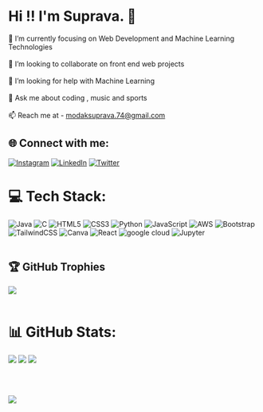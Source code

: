#  Hi !! I'm Suprava. 💫
🌱 I’m currently focusing on Web Development and Machine Learning Technologies<br><br>👯 I’m looking to collaborate on front end web projects<br><br>🤝 I’m looking for help with Machine Learning<br><br>💬 Ask me about coding , music and sports <br><br>📫 Reach me at - modaksuprava.74@gmail.com


## 🌐 Connect with me:
[![Instagram](https://img.shields.io/badge/Instagram-%23E4405F.svg?logo=Instagram&logoColor=white)](https://www.instagram.com/suprava_74/) [![LinkedIn](https://img.shields.io/badge/LinkedIn-%230077B5.svg?logo=linkedin&logoColor=white)](https://www.linkedin.com/in/suprava-modak-7baa18228/) [![Twitter](https://img.shields.io/badge/Twitter-%231DA1F2.svg?logo=Twitter&logoColor=white)](https://x.com/suprava_74) 

# 💻 Tech Stack:
![Java](https://img.shields.io/badge/java-%23ED8B00.svg?style=for-the-badge&logo=Java&logoColor=white) ![C](https://img.shields.io/badge/c-%2300599C.svg?style=for-the-badge&logo=c&logoColor=white) ![HTML5](https://img.shields.io/badge/html5-%23E34F26.svg?style=for-the-badge&logo=html5&logoColor=white) ![CSS3](https://img.shields.io/badge/css3-%231572B6.svg?style=for-the-badge&logo=css3&logoColor=white) ![Python](https://img.shields.io/badge/python-3670A0?style=for-the-badge&logo=python&logoColor=ffdd54) ![JavaScript](https://img.shields.io/badge/javascript-%23323330.svg?style=for-the-badge&logo=javascript&logoColor=%23F7DF1E)  ![AWS](https://img.shields.io/badge/AWS-%23FF9900.svg?style=for-the-badge&logo=amazon-aws&logoColor=white) ![Bootstrap](https://img.shields.io/badge/bootstrap-%23563D7C.svg?style=for-the-badge&logo=bootstrap&logoColor=white)  ![TailwindCSS](https://img.shields.io/badge/tailwindcss-%2338B2AC.svg?style=for-the-badge&logo=tailwind-css&logoColor=white) ![Canva](https://img.shields.io/badge/Canva-%2300C4CC.svg?style=for-the-badge&logo=Canva&logoColor=white) ![React](https://img.shields.io/badge/React-%2300C4CC.svg?style=for-the-badge&logo=React&logoColor=white) ![google cloud](https://img.shields.io/badge/googlecloud-%23FF9900.svg?style=for-the-badge&logo=googlecloud&logoColor=white) ![Jupyter](https://img.shields.io/badge/Jupyter-%23E34F26.svg?style=for-the-badge&logo=Jupyter&logoColor=white)
<br>
<br>
## 🏆 GitHub Trophies
![](https://github-profile-trophy.vercel.app/?username=SupravaModak&theme=darkhub&no-frame=false&no-bg=true&margin-w=4)
<br>
<br>

# 📊 GitHub Stats:
![](https://github-readme-stats.vercel.app/api?username=SupravaModak&theme=nightowl&hide_border=false&include_all_commits=true&count_private=false)
![](https://github-readme-streak-stats.herokuapp.com/?user=SupravaModak&theme=nightowl&hide_border=false) ![](https://github-readme-stats.vercel.app/api/top-langs/?username=SupravaModak&theme=nightowl&hide_border=false&include_all_commits=true&count_private=false&layout=compact) 

<br>
<br>


[![](https://visitcount.itsvg.in/api?id=SupravaModak&icon=5&color=0)](https://visitcount.itsvg.in)
